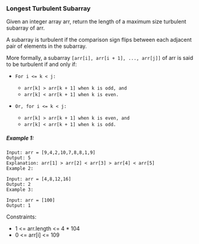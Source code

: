 ### Longest Turbulent Subarray

Given an integer array arr, return the length of a maximum size turbulent subarray of arr.

A subarray is turbulent if the comparison sign flips between each adjacent pair of elements in the subarray.

More formally, a subarray `[arr[i], arr[i + 1], ..., arr[j]]` of arr is said to be turbulent if and only if:

- `For i <= k < j:`
  - `arr[k] > arr[k + 1] when k is odd, and`
  - `arr[k] < arr[k + 1] when k is even.`

- `Or, for i <= k < j:`
  - `arr[k] > arr[k + 1] when k is even, and`
  - `arr[k] < arr[k + 1] when k is odd.`

##### Example 1:

```
Input: arr = [9,4,2,10,7,8,8,1,9]
Output: 5
Explanation: arr[1] > arr[2] < arr[3] > arr[4] < arr[5]
Example 2:
```

```
Input: arr = [4,8,12,16]
Output: 2
Example 3:
```

```
Input: arr = [100]
Output: 1
```

Constraints:

- 1 <= arr.length <= 4 * 104
- 0 <= arr[i] <= 109
